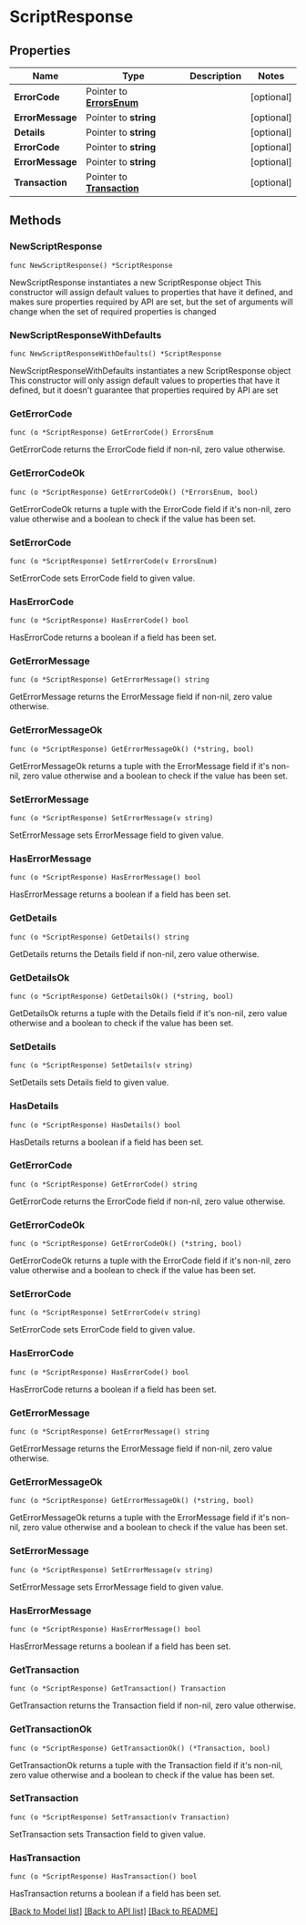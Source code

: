 # ScriptResponse

## Properties

Name | Type | Description | Notes
------------ | ------------- | ------------- | -------------
**ErrorCode** | Pointer to [**ErrorsEnum**](ErrorsEnum.md) |  | [optional] 
**ErrorMessage** | Pointer to **string** |  | [optional] 
**Details** | Pointer to **string** |  | [optional] 
**ErrorCode** | Pointer to **string** |  | [optional] 
**ErrorMessage** | Pointer to **string** |  | [optional] 
**Transaction** | Pointer to [**Transaction**](Transaction.md) |  | [optional] 

## Methods

### NewScriptResponse

`func NewScriptResponse() *ScriptResponse`

NewScriptResponse instantiates a new ScriptResponse object
This constructor will assign default values to properties that have it defined,
and makes sure properties required by API are set, but the set of arguments
will change when the set of required properties is changed

### NewScriptResponseWithDefaults

`func NewScriptResponseWithDefaults() *ScriptResponse`

NewScriptResponseWithDefaults instantiates a new ScriptResponse object
This constructor will only assign default values to properties that have it defined,
but it doesn't guarantee that properties required by API are set

### GetErrorCode

`func (o *ScriptResponse) GetErrorCode() ErrorsEnum`

GetErrorCode returns the ErrorCode field if non-nil, zero value otherwise.

### GetErrorCodeOk

`func (o *ScriptResponse) GetErrorCodeOk() (*ErrorsEnum, bool)`

GetErrorCodeOk returns a tuple with the ErrorCode field if it's non-nil, zero value otherwise
and a boolean to check if the value has been set.

### SetErrorCode

`func (o *ScriptResponse) SetErrorCode(v ErrorsEnum)`

SetErrorCode sets ErrorCode field to given value.

### HasErrorCode

`func (o *ScriptResponse) HasErrorCode() bool`

HasErrorCode returns a boolean if a field has been set.

### GetErrorMessage

`func (o *ScriptResponse) GetErrorMessage() string`

GetErrorMessage returns the ErrorMessage field if non-nil, zero value otherwise.

### GetErrorMessageOk

`func (o *ScriptResponse) GetErrorMessageOk() (*string, bool)`

GetErrorMessageOk returns a tuple with the ErrorMessage field if it's non-nil, zero value otherwise
and a boolean to check if the value has been set.

### SetErrorMessage

`func (o *ScriptResponse) SetErrorMessage(v string)`

SetErrorMessage sets ErrorMessage field to given value.

### HasErrorMessage

`func (o *ScriptResponse) HasErrorMessage() bool`

HasErrorMessage returns a boolean if a field has been set.

### GetDetails

`func (o *ScriptResponse) GetDetails() string`

GetDetails returns the Details field if non-nil, zero value otherwise.

### GetDetailsOk

`func (o *ScriptResponse) GetDetailsOk() (*string, bool)`

GetDetailsOk returns a tuple with the Details field if it's non-nil, zero value otherwise
and a boolean to check if the value has been set.

### SetDetails

`func (o *ScriptResponse) SetDetails(v string)`

SetDetails sets Details field to given value.

### HasDetails

`func (o *ScriptResponse) HasDetails() bool`

HasDetails returns a boolean if a field has been set.

### GetErrorCode

`func (o *ScriptResponse) GetErrorCode() string`

GetErrorCode returns the ErrorCode field if non-nil, zero value otherwise.

### GetErrorCodeOk

`func (o *ScriptResponse) GetErrorCodeOk() (*string, bool)`

GetErrorCodeOk returns a tuple with the ErrorCode field if it's non-nil, zero value otherwise
and a boolean to check if the value has been set.

### SetErrorCode

`func (o *ScriptResponse) SetErrorCode(v string)`

SetErrorCode sets ErrorCode field to given value.

### HasErrorCode

`func (o *ScriptResponse) HasErrorCode() bool`

HasErrorCode returns a boolean if a field has been set.

### GetErrorMessage

`func (o *ScriptResponse) GetErrorMessage() string`

GetErrorMessage returns the ErrorMessage field if non-nil, zero value otherwise.

### GetErrorMessageOk

`func (o *ScriptResponse) GetErrorMessageOk() (*string, bool)`

GetErrorMessageOk returns a tuple with the ErrorMessage field if it's non-nil, zero value otherwise
and a boolean to check if the value has been set.

### SetErrorMessage

`func (o *ScriptResponse) SetErrorMessage(v string)`

SetErrorMessage sets ErrorMessage field to given value.

### HasErrorMessage

`func (o *ScriptResponse) HasErrorMessage() bool`

HasErrorMessage returns a boolean if a field has been set.

### GetTransaction

`func (o *ScriptResponse) GetTransaction() Transaction`

GetTransaction returns the Transaction field if non-nil, zero value otherwise.

### GetTransactionOk

`func (o *ScriptResponse) GetTransactionOk() (*Transaction, bool)`

GetTransactionOk returns a tuple with the Transaction field if it's non-nil, zero value otherwise
and a boolean to check if the value has been set.

### SetTransaction

`func (o *ScriptResponse) SetTransaction(v Transaction)`

SetTransaction sets Transaction field to given value.

### HasTransaction

`func (o *ScriptResponse) HasTransaction() bool`

HasTransaction returns a boolean if a field has been set.


[[Back to Model list]](../README.md#documentation-for-models) [[Back to API list]](../README.md#documentation-for-api-endpoints) [[Back to README]](../README.md)



